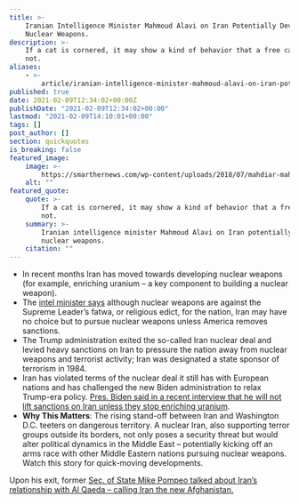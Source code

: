 ```yaml
---
title: >-
    Iranian Intelligence Minister Mahmoud Alavi on Iran Potentially Developing
    Nuclear Weapons.
description: >-
    If a cat is cornered, it may show a kind of behavior that a free cat would
    not.
aliases:
    - >-
        article/iranian-intelligence-minister-mahmoud-alavi-on-iran-potentially-development-nuclear-weapons/
published: true
date: 2021-02-09T12:34:02+00:00Z
publishDate: "2021-02-09T12:34:02+00:00"
lastmod: "2021-02-09T14:10:01+00:00"
tags: []
post_author: []
section: quickquotes
is_breaking: false
featured_image:
    image: >-
        https://smarthernews.com/wp-content/uploads/2018/07/mahdiar-mahmoodi-452489-unsplash-scaled.jpg
    alt: ""
featured_quote:
    quote: >-
        If a cat is cornered, it may show a kind of behavior that a free cat would
        not.
    summary: >-
        Iranian intelligence minister Mahmoud Alavi on Iran potentially developing
        nuclear weapons.
    citation: ""
---
```


-   In recent months Iran has moved towards developing nuclear weapons (for example, enriching uranium – a key component to building a nuclear weapon).
-   The [intel minister says](https://news.yahoo.com/iran-may-pursue-nuclear-weapon-095858029.html) although nuclear weapons are against the Supreme Leader’s fatwa, or religious edict, for the nation, Iran may have no choice but to pursue nuclear weapons unless America removes sanctions.
-   The Trump administration exited the so-called Iran nuclear deal and levied heavy sanctions on Iran to pressure the nation away from nuclear weapons and terrorist activity; Iran was designated a state sponsor of terrorism in 1984.
-   Iran has violated terms of the nuclear deal it still has with European nations and has challenged the new Biden administration to relax Trump-era policy. [Pres. Biden said in a recent interview that he will not lift sanctions on Iran unless they stop enriching uranium](https://www.cbsnews.com/news/biden-interview-iran-sanctions-nuclear-agreement/).
-   **Why This Matters**: The rising stand-off between Iran and Washington D.C. teeters on dangerous territory. A nuclear Iran, also supporting terror groups outside its borders, not only poses a security threat but would alter political dynamics in the Middle East – potentially kicking off an arms race with other Middle Eastern nations pursuing nuclear weapons. Watch this story for quick-moving developments.

Upon his exit, former [Sec. of State Mike Pompeo talked about Iran’s relationship with Al Qaeda – calling Iran the new Afghanistan.](https://smarthernews.com/article/pompeo-iran-and-alqaeda/)
